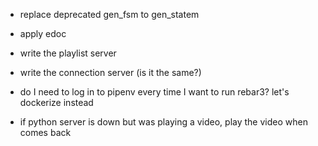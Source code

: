 - replace deprecated gen_fsm to gen_statem
- apply edoc

- write the playlist server
- write the connection server (is it the same?)

- do I need to log in to pipenv every time I want to run rebar3? let's dockerize instead

- if python server is down but was playing a video, play the video when comes back